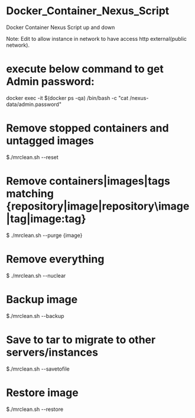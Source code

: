 # Docker_Container_Nexus_Script
Docker Container Nexus Script up and down

Note: Edit to allow instance in network to have access http external(public network).


# execute below command to get  Admin password:

docker exec -it $(docker ps -qa) /bin/bash -c "cat  /nexus-data/admin.password"

# Remove stopped containers and untagged images

$./mrclean.sh --reset

# Remove containers|images|tags matching {repository|image|repository\image|tag|image:tag}

$ ./mrclean.sh --purge {image}

# Remove everything

$ ./mrclean.sh --nuclear

# Backup image
$./mrclean.sh --backup

# Save to tar to migrate to other servers/instances
$./mrclean.sh --savetofile

# Restore image 
$./mrclean.sh --restore

